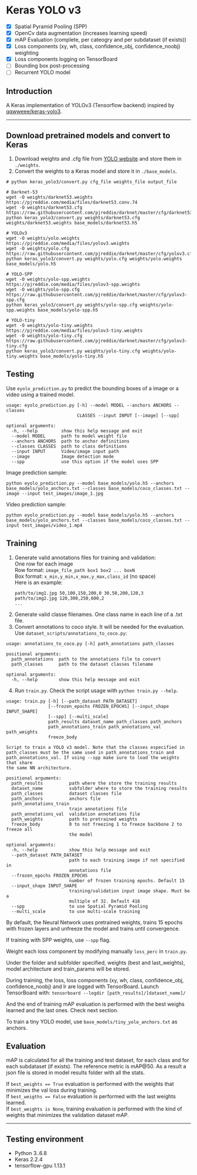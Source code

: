 # Keras YOLO v3

- [x] Spatial Pyramid Pooling (SPP)
- [x] OpenCv data augmentation (increases learning speed)
- [x] mAP Evaluation (complete, per cateogry and per subdataset (if exists))
- [x] Loss components (xy, wh, class, confidence_obj, confidence_noobj) weighting
- [x] Loss components logging on TensorBoard
- [ ] Bounding box post-processing
- [ ] Recurrent YOLO model

## Introduction

A Keras implementation of YOLOv3 (Tensorflow backend) inspired by [qqwweee/keras-yolo3](https://github.com/qqwweee/keras-yolo3).

---

## Download pretrained models and convert to Keras

1. Download weights and .cfg file from [YOLO website](http://pjreddie.com/darknet/yolo/) and store them in `./weights`.
2. Convert the weights to a Keras model and store it in `./base_models`.
```
# python keras_yolo3/convert.py cfg_file weights_file output_file

# Darknet-53
wget -O weights/darknet53.weights https://pjreddie.com/media/files/darknet53.conv.74
wget -O weights/darknet53.cfg https://raw.githubusercontent.com/pjreddie/darknet/master/cfg/darknet53.cfg
python keras_yolo3/convert.py weights/darknet53.cfg weights/darknet53.weights base_models/darknet53.h5

# YOLOv3
wget -O weights/yolo.weights https://pjreddie.com/media/files/yolov3.weights
wget -O weights/yolo.cfg https://raw.githubusercontent.com/pjreddie/darknet/master/cfg/yolov3.cfg
python keras_yolo3/convert.py weights/yolo.cfg weights/yolo.weights base_models/yolo.h5

# YOLO-SPP
wget -O weights/yolo-spp.weights https://pjreddie.com/media/files/yolov3-spp.weights
wget -O weights/yolo-spp.cfg https://raw.githubusercontent.com/pjreddie/darknet/master/cfg/yolov3-spp.cfg
python keras_yolo3/convert.py weights/yolo-spp.cfg weights/yolo-spp.weights base_models/yolo-spp.h5

# YOLO-tiny
wget -O weights/yolo-tiny.weights https://pjreddie.com/media/files/yolov3-tiny.weights
wget -O weights/yolo-tiny.cfg https://raw.githubusercontent.com/pjreddie/darknet/master/cfg/yolov3-tiny.cfg
python keras_yolo3/convert.py weights/yolo-tiny.cfg weights/yolo-tiny.weights base_models/yolo-tiny.h5
```


## Testing

Use `eyolo_prediction.py` to predict the bounding boxes of a image or a video using a trained model.

```
usage: eyolo_prediction.py [-h] --model MODEL --anchors ANCHORS --classes
                           CLASSES --input INPUT [--image] [--spp]

optional arguments:
  -h, --help         show this help message and exit
  --model MODEL      path to model weight file
  --anchors ANCHORS  path to anchor definitions
  --classes CLASSES  path to class definitions
  --input INPUT      Video/image input path
  --image            Image detection mode
  --spp              use this option if the model uses SPP
```

Image prediction sample:
```
python eyolo_prediction.py --model base_models/yolo.h5 --anchors base_models/yolo_anchors.txt --classes base_models/coco_classes.txt --image --input test_images/image_1.jpg
```
Video prediction sample:
```
python eyolo_prediction.py --model base_models/yolo.h5 --anchors base_models/yolo_anchors.txt --classes base_models/coco_classes.txt --input test_images/video_1.mp4
```



## Training

1. Generate valid annotations files for training and validation:  
    One row for each image  
    Row format: `image_file_path box1 box2 ... boxN`  
    Box format: `x_min,y_min,x_max,y_max,class_id` (no space)  
    Here is an example:
    ```
    path/to/img1.jpg 50,100,150,200,0 30,50,200,120,3
    path/to/img2.jpg 120,300,250,600,2
    ...
    ```
2. Generate valid classe filenames. One class name in each line of a .txt file.
3. Convert annotations to coco style. It will be needed for the evaluation. Use `dataset_scripts/annotations_to_coco.py`:
```
usage: annotations_to_coco.py [-h] path_annotations path_classes

positional arguments:
  path_annotations  path to the annotations file to convert
  path_classes      path to the dataset classes filename

optional arguments:
  -h, --help        show this help message and exit
```
4. Run `train.py`. Check the script usage with `python train.py --help`.
```
usage: train.py [-h] [--path_dataset PATH_DATASET]
                [--frozen_epochs FROZEN_EPOCHS] [--input_shape INPUT_SHAPE]
                [--spp] [--multi_scale]
                path_results dataset_name path_classes path_anchors
                path_annotations_train path_annotations_val path_weights
                freeze_body

Script to train a YOLO v3 model. Note that the classes especified in
path_classes must be the same used in path_annotations_train and
path_annotations_val. If using --spp make sure to load the weights that share
the same NN architecture.

positional arguments:
  path_results          path where the store the training results
  dataset_name          subfolder where to store the training results
  path_classes          dataset classes file
  path_anchors          anchors file
  path_annotations_train
                        train annotations file
  path_annotations_val  validation annotations file
  path_weights          path to pretrained weights
  freeze_body           0 to not freezing 1 to freeze backbone 2 to freeze all
                        the model

optional arguments:
  -h, --help            show this help message and exit
  --path_dataset PATH_DATASET
                        path to each training image if not specified in
                        annotations file
  --frozen_epochs FROZEN_EPOCHS
                        number of frozen training epochs. Default 15
  --input_shape INPUT_SHAPE
                        training/validation input image shape. Must be a
                        multiple of 32. Default 416
  --spp                 to use Spatial Pyramid Pooling
  --multi_scale         to use multi-scale training
```

By default, the Neural Network uses pretrained weights, trains 15 epochs with frozen layers and unfreeze the model and trains until convergence.

If training with SPP weights, use `--spp` flag.

Weight each loss component by modifying manually `loss_perc` in `train.py`.

Under the folder and subfolder specified, weights (best and last_weights), model architecture and train_params will be stored.

During training, the loss, loss components (xy, wh, class, confidence_obj, confidence_noobj) and lr are logged with TensorBoard. Launch TensorBoard with: `tensorboard --logdir [path_results]/[dataset_name]/`

And the end of training mAP evaluation is performed with the best weighs learned and the last ones. Check next section.

To train a tiny YOLO model, use `base_models/tiny_yolo_anchors.txt` as anchors.


## Evaluation

mAP is calculated for all the training and test dataset, for each class and for each subdataset (if exists). The reference metric is mAP@50. As a result a json file is stored in model results folder with all the stats.

If `best_weights == True` evaluation is performed with the weights that minimizes the val loss during training.  
If `best_weigths == False` evaluation is performed with the last weights learned.  
If `best_weights is None`, training evaluation is performed with the kind of weights that minimizes the validation dataset mAP.

---

## Testing environment

* Python 3..6.8
* Keras 2.2.4
* tensorflow-gpu 1.13.1
